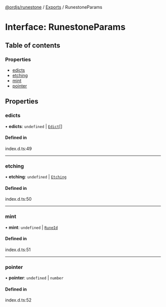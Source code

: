 [@ordjs/runestone](../README.md) / [Exports](../modules.md) / RunestoneParams

# Interface: RunestoneParams

## Table of contents

### Properties

- [edicts](RunestoneParams.md#edicts)
- [etching](RunestoneParams.md#etching)
- [mint](RunestoneParams.md#mint)
- [pointer](RunestoneParams.md#pointer)

## Properties

### edicts

• **edicts**: `undefined` \| [`Edict`](../classes/Edict.md)[]

#### Defined in

index.d.ts:49

___

### etching

• **etching**: `undefined` \| [`Etching`](../classes/Etching.md)

#### Defined in

index.d.ts:50

___

### mint

• **mint**: `undefined` \| [`RuneId`](../classes/RuneId.md)

#### Defined in

index.d.ts:51

___

### pointer

• **pointer**: `undefined` \| `number`

#### Defined in

index.d.ts:52
